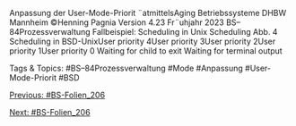 Anpassung der User-Mode-Priorit ¨atmittelsAging
Betriebssysteme DHBW Mannheim ©Henning Pagnia Version 4.23 Fr¨uhjahr 2023 BS–84Prozessverwaltung Fallbeispiel: Scheduling in Unix Scheduling
Abb. 4 Scheduling in BSD-UnixUser priority 4User priority 3User priority 2User priority 1User priority 0
Waiting for child to exit
Waiting for terminal output

   Tags & Topics:
   #BS–84Prozessverwaltung
   #Mode
   #Anpassung
   #User-Mode-Priorit
   #BSD

[Previous: #BS-Folien_206](BS-Folien_206.md)

[Next: #BS-Folien_206](BS-Folien_206.md)